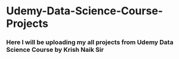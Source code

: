 # Udemy-Data-Science-Course-Projects

### Here I will be uploading my all projects from Udemy Data Science Course by Krish Naik Sir
